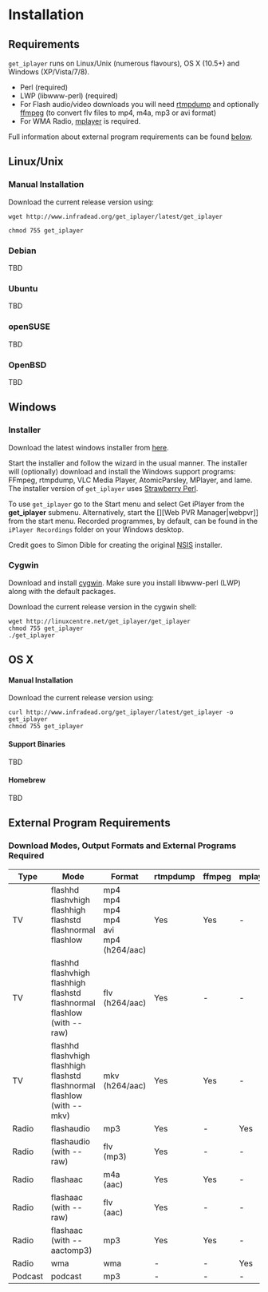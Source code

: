 # Installation

<a name="Requirements"></a>
## Requirements

`get_iplayer` runs on Linux/Unix (numerous flavours), OS X (10.5+) and Windows (XP/Vista/7/8).

-   Perl (required)
-   LWP (libwww-perl) (required)
-   For Flash audio/video downloads you will need
    [rtmpdump](http://rtmpdump.mplayerhq.hu/) and
    optionally [ffmpeg](http://ffmpeg.org) (to
    convert flv files to mp4, m4a, mp3 or avi format)
-   For WMA Radio, [mplayer](http://www.mplayerhq.hu) is required.

Full information about external program requirements can be found [below](#External%20Program%20Requirements).

<a name="Linux"></a>
## Linux/Unix

### Manual Installation

Download the current release version using:

    wget http://www.infradead.org/get_iplayer/latest/get_iplayer
    
    chmod 755 get_iplayer

### Debian

TBD

### Ubuntu

TBD

### openSUSE

TBD

### OpenBSD

TBD

<a name="Windows"></a>
## Windows

<a name="Windows-Installer"></a>
### Installer

Download the latest windows installer from
[here](http://www.infradead.org/get_iplayer_win/get_iplayer_setup_latest.exe).

Start the installer and follow the wizard in the usual manner. The
installer will (optionally) download and install the Windows support
programs: FFmpeg, rtmpdump, VLC Media Player, AtomicParsley, MPlayer, and lame.
The installer version of `get_iplayer` uses [Strawberry Perl](http://strawberryperl.com/).

To use `get_iplayer` go to the Start menu and select Get iPlayer from the **get_iplayer** submenu.
Alternatively, start the [][Web PVR Manager|webpvr]] from the start menu. Recorded programmes,
by default, can be found in the `iPlayer Recordings` folder on your Windows desktop.

Credit goes to Simon Dible for creating the original [NSIS](http://nsis.sourceforge.net/Main_Page) installer.

<a name="Windows-Cygwin"></a>
### Cygwin

Download and install [cygwin](http://cygwin.com/setup.exe).  Make sure you
install libwww-perl (LWP) along with the default packages.

Download the current release version in the cygwin shell:

    wget http://linuxcentre.net/get_iplayer/get_iplayer
    chmod 755 get_iplayer
    ./get_iplayer

<a name="OSX"></a>
## OS X

#### Manual Installation

Download the current release version using:

    curl http://www.infradead.org/get_iplayer/latest/get_iplayer -o get_iplayer
    chmod 755 get_iplayer

#### Support Binaries

TBD

#### Homebrew

TBD

<a name="External Program Requirements"></a>
## External Program Requirements

### Download Modes, Output Formats and External Programs Required

|Type|Mode|Format|rtmpdump|ffmpeg|mplayer|atomicparsley|id3v2|
|----|----|------|--------|------|-------|-------------|-----|
|TV|flashhd<br/>flashvhigh<br/>flashhigh<br/>flashstd<br/>flashnormal<br/>flashlow<br/>&#160;|mp4<br/>mp4<br/>mp4<br/>mp4<br/>avi<br/>mp4<br/>(h264/aac)|Yes|Yes|-|Optional|-|
|TV|flashhd<br/>flashvhigh<br/>flashhigh<br/>flashstd<br/>flashnormal<br/>flashlow<br/>(with --raw)|flv<br/>(h264/aac)|Yes|-|-|-|-|
|TV|flashhd<br/>flashvhigh<br/>flashhigh<br/>flashstd<br/>flashnormal<br/>flashlow<br/>(with --mkv)|mkv<br/>(h264/aac)|Yes|Yes|-|-|-|
|Radio|flashaudio|mp3|Yes|-|Yes|-|Optional|
|Radio|flashaudio<br/>(with --raw)|flv<br/>(mp3)|Yes|-|-|-|-|
|Radio|flashaac|m4a<br/>(aac)|Yes|Yes|-|Optional|-|
|Radio|flashaac<br/>(with --raw)|flv<br/>(aac)|Yes|-|-|-|-|
|Radio|flashaac<br/>(with --aactomp3)|mp3|Yes|Yes|-|-|Optional|
|Radio|wma|wma|-|-|Yes|-|-|
|Podcast|podcast|mp3|-|-|-|-|Optional|
